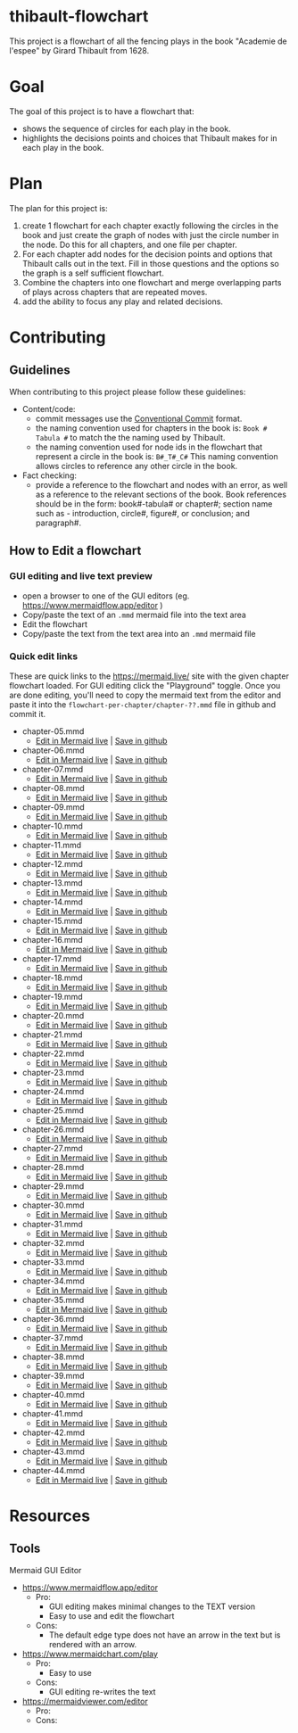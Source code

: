 # thibault-flowchart

This project is a flowchart of all the fencing plays in the book "Academie de l'espee" by Girard Thibault from 1628.

# Goal

The goal of this project is to have a flowchart that:
* shows the sequence of circles for each play in the book. 
* highlights the decisions points and choices that Thibault makes for in each play in the book.

# Plan

The plan for this project is: 
1. create 1 flowchart for each chapter exactly following the circles in the book and just create the graph of nodes with just the circle number in the node. Do this for all chapters, and one file per chapter. 
2. For each chapter add nodes for the decision points and options that Thibault calls out in the text. Fill in those questions and the options so the graph is a self sufficient flowchart.
3. Combine the chapters into one flowchart and merge overlapping parts of plays across chapters that are repeated moves.
4. add the ability to focus any play and related decisions.

# Contributing

## Guidelines

When contributing to this project please follow these guidelines: 
* Content/code:
  * commit messages use the [Conventional Commit](https://www.conventionalcommits.org/en/v1.0.0/) format.
  * the naming convention used for chapters in the book is: `Book # Tabula #` to match the the naming used by Thibault.
  * the naming convention used for node ids in the flowchart that represent a circle in the book is: `B#_T#_C#` This naming convention allows circles to reference any other circle in the book. 
* Fact checking: 
  * provide a reference to the flowchart and nodes with an error, as well as a reference to the relevant sections of the book. Book references should be in the form: book#-tabula# or chapter#; section name such as - introduction, circle#, figure#, or conclusion; and paragraph#.
 
## How to Edit a flowchart

### GUI editing and live text preview

* open a browser to one of the GUI editors (eg. https://www.mermaidflow.app/editor )
* Copy/paste the text of an `.mmd` mermaid file into the text area
* Edit the flowchart
* Copy/paste the text from the text area into an `.mmd` mermaid file

### Quick edit links

These are quick links to the https://mermaid.live/ site with the given chapter flowchart loaded. For GUI editing click the "Playground" toggle. Once you are done editing, you'll need to copy the mermaid text from the editor and paste it into the `flowchart-per-chapter/chapter-??.mmd` file in github and commit it.

* chapter-05.mmd
  * [Edit in Mermaid live](https://mermaid.live/edit?code=https://raw.githubusercontent.com/aquesnel/thibault-flowchart/refs/heads/main/flowchart-per-chapter/chapter-05.mmd) | [Save in github](https://github.com/aquesnel/thibault-flowchart/edit/main/flowchart-per-chapter/chapter-05.mmd)
* chapter-06.mmd
  * [Edit in Mermaid live](https://mermaid.live/edit?code=https://raw.githubusercontent.com/aquesnel/thibault-flowchart/refs/heads/main/flowchart-per-chapter/chapter-06.mmd) | [Save in github](https://github.com/aquesnel/thibault-flowchart/edit/main/flowchart-per-chapter/chapter-06.mmd)
* chapter-07.mmd
  * [Edit in Mermaid live](https://mermaid.live/edit?code=https://raw.githubusercontent.com/aquesnel/thibault-flowchart/refs/heads/main/flowchart-per-chapter/chapter-07.mmd) | [Save in github](https://github.com/aquesnel/thibault-flowchart/edit/main/flowchart-per-chapter/chapter-07.mmd)
* chapter-08.mmd
  * [Edit in Mermaid live](https://mermaid.live/edit?code=https://raw.githubusercontent.com/aquesnel/thibault-flowchart/refs/heads/main/flowchart-per-chapter/chapter-08.mmd) | [Save in github](https://github.com/aquesnel/thibault-flowchart/edit/main/flowchart-per-chapter/chapter-08.mmd)
* chapter-09.mmd
  * [Edit in Mermaid live](https://mermaid.live/edit?code=https://raw.githubusercontent.com/aquesnel/thibault-flowchart/refs/heads/main/flowchart-per-chapter/chapter-09.mmd) | [Save in github](https://github.com/aquesnel/thibault-flowchart/edit/main/flowchart-per-chapter/chapter-09.mmd)
* chapter-10.mmd
  * [Edit in Mermaid live](https://mermaid.live/edit?code=https://raw.githubusercontent.com/aquesnel/thibault-flowchart/refs/heads/main/flowchart-per-chapter/chapter-10.mmd) | [Save in github](https://github.com/aquesnel/thibault-flowchart/edit/main/flowchart-per-chapter/chapter-10.mmd)
* chapter-11.mmd
  * [Edit in Mermaid live](https://mermaid.live/edit?code=https://raw.githubusercontent.com/aquesnel/thibault-flowchart/refs/heads/main/flowchart-per-chapter/chapter-11.mmd) | [Save in github](https://github.com/aquesnel/thibault-flowchart/edit/main/flowchart-per-chapter/chapter-11.mmd)
* chapter-12.mmd
  * [Edit in Mermaid live](https://mermaid.live/edit?code=https://raw.githubusercontent.com/aquesnel/thibault-flowchart/refs/heads/main/flowchart-per-chapter/chapter-12.mmd) | [Save in github](https://github.com/aquesnel/thibault-flowchart/edit/main/flowchart-per-chapter/chapter-12.mmd)
* chapter-13.mmd
  * [Edit in Mermaid live](https://mermaid.live/edit?code=https://raw.githubusercontent.com/aquesnel/thibault-flowchart/refs/heads/main/flowchart-per-chapter/chapter-13.mmd) | [Save in github](https://github.com/aquesnel/thibault-flowchart/edit/main/flowchart-per-chapter/chapter-13.mmd)
* chapter-14.mmd
  * [Edit in Mermaid live](https://mermaid.live/edit?code=https://raw.githubusercontent.com/aquesnel/thibault-flowchart/refs/heads/main/flowchart-per-chapter/chapter-14.mmd) | [Save in github](https://github.com/aquesnel/thibault-flowchart/edit/main/flowchart-per-chapter/chapter-14.mmd)
* chapter-15.mmd
  * [Edit in Mermaid live](https://mermaid.live/edit?code=https://raw.githubusercontent.com/aquesnel/thibault-flowchart/refs/heads/main/flowchart-per-chapter/chapter-15.mmd) | [Save in github](https://github.com/aquesnel/thibault-flowchart/edit/main/flowchart-per-chapter/chapter-15.mmd)
* chapter-16.mmd
  * [Edit in Mermaid live](https://mermaid.live/edit?code=https://raw.githubusercontent.com/aquesnel/thibault-flowchart/refs/heads/main/flowchart-per-chapter/chapter-16.mmd) | [Save in github](https://github.com/aquesnel/thibault-flowchart/edit/main/flowchart-per-chapter/chapter-16.mmd)
* chapter-17.mmd
  * [Edit in Mermaid live](https://mermaid.live/edit?code=https://raw.githubusercontent.com/aquesnel/thibault-flowchart/refs/heads/main/flowchart-per-chapter/chapter-17.mmd) | [Save in github](https://github.com/aquesnel/thibault-flowchart/edit/main/flowchart-per-chapter/chapter-17.mmd)
* chapter-18.mmd
  * [Edit in Mermaid live](https://mermaid.live/edit?code=https://raw.githubusercontent.com/aquesnel/thibault-flowchart/refs/heads/main/flowchart-per-chapter/chapter-18.mmd) | [Save in github](https://github.com/aquesnel/thibault-flowchart/edit/main/flowchart-per-chapter/chapter-18.mmd)
* chapter-19.mmd
  * [Edit in Mermaid live](https://mermaid.live/edit?code=https://raw.githubusercontent.com/aquesnel/thibault-flowchart/refs/heads/main/flowchart-per-chapter/chapter-19.mmd) | [Save in github](https://github.com/aquesnel/thibault-flowchart/edit/main/flowchart-per-chapter/chapter-19.mmd)
* chapter-20.mmd
  * [Edit in Mermaid live](https://mermaid.live/edit?code=https://raw.githubusercontent.com/aquesnel/thibault-flowchart/refs/heads/main/flowchart-per-chapter/chapter-20.mmd) | [Save in github](https://github.com/aquesnel/thibault-flowchart/edit/main/flowchart-per-chapter/chapter-20.mmd)
* chapter-21.mmd
  * [Edit in Mermaid live](https://mermaid.live/edit?code=https://raw.githubusercontent.com/aquesnel/thibault-flowchart/refs/heads/main/flowchart-per-chapter/chapter-21.mmd) | [Save in github](https://github.com/aquesnel/thibault-flowchart/edit/main/flowchart-per-chapter/chapter-21.mmd)
* chapter-22.mmd
  * [Edit in Mermaid live](https://mermaid.live/edit?code=https://raw.githubusercontent.com/aquesnel/thibault-flowchart/refs/heads/main/flowchart-per-chapter/chapter-22.mmd) | [Save in github](https://github.com/aquesnel/thibault-flowchart/edit/main/flowchart-per-chapter/chapter-22.mmd)
* chapter-23.mmd
  * [Edit in Mermaid live](https://mermaid.live/edit?code=https://raw.githubusercontent.com/aquesnel/thibault-flowchart/refs/heads/main/flowchart-per-chapter/chapter-23.mmd) | [Save in github](https://github.com/aquesnel/thibault-flowchart/edit/main/flowchart-per-chapter/chapter-23.mmd)
* chapter-24.mmd
  * [Edit in Mermaid live](https://mermaid.live/edit?code=https://raw.githubusercontent.com/aquesnel/thibault-flowchart/refs/heads/main/flowchart-per-chapter/chapter-24.mmd) | [Save in github](https://github.com/aquesnel/thibault-flowchart/edit/main/flowchart-per-chapter/chapter-24.mmd)
* chapter-25.mmd
  * [Edit in Mermaid live](https://mermaid.live/edit?code=https://raw.githubusercontent.com/aquesnel/thibault-flowchart/refs/heads/main/flowchart-per-chapter/chapter-25.mmd) | [Save in github](https://github.com/aquesnel/thibault-flowchart/edit/main/flowchart-per-chapter/chapter-25.mmd)
* chapter-26.mmd
  * [Edit in Mermaid live](https://mermaid.live/edit?code=https://raw.githubusercontent.com/aquesnel/thibault-flowchart/refs/heads/main/flowchart-per-chapter/chapter-26.mmd) | [Save in github](https://github.com/aquesnel/thibault-flowchart/edit/main/flowchart-per-chapter/chapter-26.mmd)
* chapter-27.mmd
  * [Edit in Mermaid live](https://mermaid.live/edit?code=https://raw.githubusercontent.com/aquesnel/thibault-flowchart/refs/heads/main/flowchart-per-chapter/chapter-27.mmd) | [Save in github](https://github.com/aquesnel/thibault-flowchart/edit/main/flowchart-per-chapter/chapter-27.mmd)
* chapter-28.mmd
  * [Edit in Mermaid live](https://mermaid.live/edit?code=https://raw.githubusercontent.com/aquesnel/thibault-flowchart/refs/heads/main/flowchart-per-chapter/chapter-28.mmd) | [Save in github](https://github.com/aquesnel/thibault-flowchart/edit/main/flowchart-per-chapter/chapter-28.mmd)
* chapter-29.mmd
  * [Edit in Mermaid live](https://mermaid.live/edit?code=https://raw.githubusercontent.com/aquesnel/thibault-flowchart/refs/heads/main/flowchart-per-chapter/chapter-29.mmd) | [Save in github](https://github.com/aquesnel/thibault-flowchart/edit/main/flowchart-per-chapter/chapter-29.mmd)
* chapter-30.mmd
  * [Edit in Mermaid live](https://mermaid.live/edit?code=https://raw.githubusercontent.com/aquesnel/thibault-flowchart/refs/heads/main/flowchart-per-chapter/chapter-30.mmd) | [Save in github](https://github.com/aquesnel/thibault-flowchart/edit/main/flowchart-per-chapter/chapter-30.mmd)
* chapter-31.mmd
  * [Edit in Mermaid live](https://mermaid.live/edit?code=https://raw.githubusercontent.com/aquesnel/thibault-flowchart/refs/heads/main/flowchart-per-chapter/chapter-31.mmd) | [Save in github](https://github.com/aquesnel/thibault-flowchart/edit/main/flowchart-per-chapter/chapter-31.mmd)
* chapter-32.mmd
  * [Edit in Mermaid live](https://mermaid.live/edit?code=https://raw.githubusercontent.com/aquesnel/thibault-flowchart/refs/heads/main/flowchart-per-chapter/chapter-32.mmd) | [Save in github](https://github.com/aquesnel/thibault-flowchart/edit/main/flowchart-per-chapter/chapter-32.mmd)
* chapter-33.mmd
  * [Edit in Mermaid live](https://mermaid.live/edit?code=https://raw.githubusercontent.com/aquesnel/thibault-flowchart/refs/heads/main/flowchart-per-chapter/chapter-33.mmd) | [Save in github](https://github.com/aquesnel/thibault-flowchart/edit/main/flowchart-per-chapter/chapter-33.mmd)
* chapter-34.mmd
  * [Edit in Mermaid live](https://mermaid.live/edit?code=https://raw.githubusercontent.com/aquesnel/thibault-flowchart/refs/heads/main/flowchart-per-chapter/chapter-34.mmd) | [Save in github](https://github.com/aquesnel/thibault-flowchart/edit/main/flowchart-per-chapter/chapter-34.mmd)
* chapter-35.mmd
  * [Edit in Mermaid live](https://mermaid.live/edit?code=https://raw.githubusercontent.com/aquesnel/thibault-flowchart/refs/heads/main/flowchart-per-chapter/chapter-35.mmd) | [Save in github](https://github.com/aquesnel/thibault-flowchart/edit/main/flowchart-per-chapter/chapter-35.mmd)
* chapter-36.mmd
  * [Edit in Mermaid live](https://mermaid.live/edit?code=https://raw.githubusercontent.com/aquesnel/thibault-flowchart/refs/heads/main/flowchart-per-chapter/chapter-36.mmd) | [Save in github](https://github.com/aquesnel/thibault-flowchart/edit/main/flowchart-per-chapter/chapter-36.mmd)
* chapter-37.mmd
  * [Edit in Mermaid live](https://mermaid.live/edit?code=https://raw.githubusercontent.com/aquesnel/thibault-flowchart/refs/heads/main/flowchart-per-chapter/chapter-37.mmd) | [Save in github](https://github.com/aquesnel/thibault-flowchart/edit/main/flowchart-per-chapter/chapter-37.mmd)
* chapter-38.mmd
  * [Edit in Mermaid live](https://mermaid.live/edit?code=https://raw.githubusercontent.com/aquesnel/thibault-flowchart/refs/heads/main/flowchart-per-chapter/chapter-38.mmd) | [Save in github](https://github.com/aquesnel/thibault-flowchart/edit/main/flowchart-per-chapter/chapter-38.mmd)
* chapter-39.mmd
  * [Edit in Mermaid live](https://mermaid.live/edit?code=https://raw.githubusercontent.com/aquesnel/thibault-flowchart/refs/heads/main/flowchart-per-chapter/chapter-39.mmd) | [Save in github](https://github.com/aquesnel/thibault-flowchart/edit/main/flowchart-per-chapter/chapter-39.mmd)
* chapter-40.mmd
  * [Edit in Mermaid live](https://mermaid.live/edit?code=https://raw.githubusercontent.com/aquesnel/thibault-flowchart/refs/heads/main/flowchart-per-chapter/chapter-40.mmd) | [Save in github](https://github.com/aquesnel/thibault-flowchart/edit/main/flowchart-per-chapter/chapter-40.mmd)
* chapter-41.mmd
  * [Edit in Mermaid live](https://mermaid.live/edit?code=https://raw.githubusercontent.com/aquesnel/thibault-flowchart/refs/heads/main/flowchart-per-chapter/chapter-41.mmd) | [Save in github](https://github.com/aquesnel/thibault-flowchart/edit/main/flowchart-per-chapter/chapter-41.mmd)
* chapter-42.mmd
  * [Edit in Mermaid live](https://mermaid.live/edit?code=https://raw.githubusercontent.com/aquesnel/thibault-flowchart/refs/heads/main/flowchart-per-chapter/chapter-42.mmd) | [Save in github](https://github.com/aquesnel/thibault-flowchart/edit/main/flowchart-per-chapter/chapter-42.mmd)
* chapter-43.mmd
  * [Edit in Mermaid live](https://mermaid.live/edit?code=https://raw.githubusercontent.com/aquesnel/thibault-flowchart/refs/heads/main/flowchart-per-chapter/chapter-43.mmd) | [Save in github](https://github.com/aquesnel/thibault-flowchart/edit/main/flowchart-per-chapter/chapter-43.mmd)
* chapter-44.mmd
  * [Edit in Mermaid live](https://mermaid.live/edit?code=https://raw.githubusercontent.com/aquesnel/thibault-flowchart/refs/heads/main/flowchart-per-chapter/chapter-44.mmd) | [Save in github](https://github.com/aquesnel/thibault-flowchart/edit/main/flowchart-per-chapter/chapter-44.mmd)


# Resources

## Tools

Mermaid GUI Editor
* https://www.mermaidflow.app/editor
  * Pro:
	* GUI editing makes minimal changes to the TEXT version
	* Easy to use and edit the flowchart
  * Cons:
    * The default edge type does not have an arrow in the text but is rendered with an arrow. 
* https://www.mermaidchart.com/play
  * Pro:
    * Easy to use
  * Cons:
    * GUI editing re-writes the text
* https://mermaidviewer.com/editor
  * Pro:
  * Cons:

